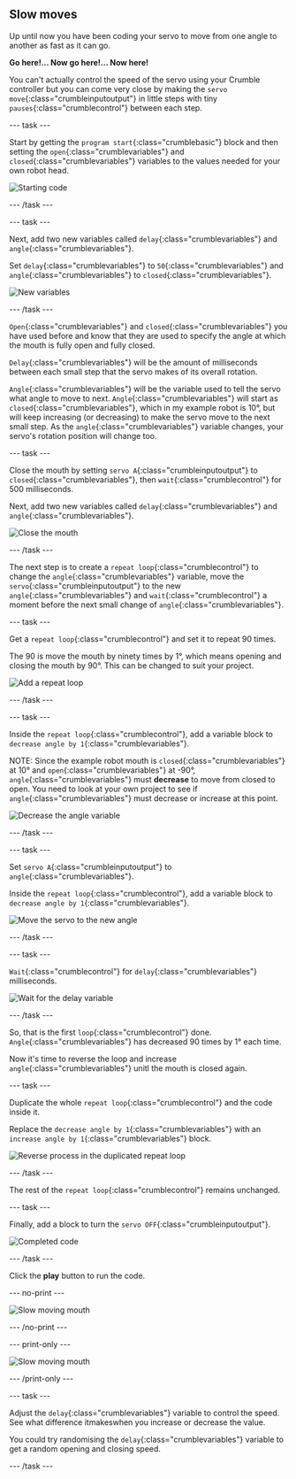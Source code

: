 ## Slow moves

Up until now you have been coding your servo to move from one angle to another as fast as it can go.

**Go here!... Now go here!... Now here!**

You can't actually control the speed of the servo using your Crumble controller but you can come very close by making the `servo move`{:class="crumbleinputoutput"} in little steps with tiny `pauses`{:class="crumblecontrol"}
between each step.

--- task ---

Start by getting the `program start`{:class="crumblebasic"} block and then setting the `open`{:class="crumblevariables"} and `closed`{:class="crumblevariables"} variables to the values needed for your own robot head.

![Starting code](images/slowMoves_startCode.png)

--- /task ---

--- task ---

Next, add two new variables called `delay`{:class="crumblevariables"} and `angle`{:class="crumblevariables"}.

Set `delay`{:class="crumblevariables"} to `50`{:class="crumblevariables"} and `angle`{:class="crumblevariables"} to `closed`{:class="crumblevariables"}.

![New variables](images/slowMoves_newVariables.png)

--- /task ---

`Open`{:class="crumblevariables"} and `closed`{:class="crumblevariables"} you have used before and know that they are used to specify the angle at which the mouth is fully open and fully closed.

`Delay`{:class="crumblevariables"} will be the amount of milliseconds between each small step that the servo makes of its overall rotation.

`Angle`{:class="crumblevariables"} will be the variable used to tell the servo what angle to move to next. `Angle`{:class="crumblevariables"} will start as `closed`{:class="crumblevariables"}, which in my example robot is 10°, but will keep increasing (or decreasing) to make the servo move to the next small step. As the `angle`{:class="crumblevariables"} variable changes, your servo's rotation position will change too.

--- task ---

Close the mouth by setting `servo A`{:class="crumbleinputoutput"} to `closed`{:class="crumblevariables"}, then `wait`{:class="crumblecontrol"} for 500 milliseconds.

Next, add two new variables called `delay`{:class="crumblevariables"} and `angle`{:class="crumblevariables"}.

![Close the mouth](images/slowMoves_mouthClosed.png)

--- /task ---

The next step is to create a `repeat loop`{:class="crumblecontrol"} to change the `angle`{:class="crumblevariables"} variable, move the `servo`{:class="crumbleinputoutput"} to the new `angle`{:class="crumblevariables"} and `wait`{:class="crumblecontrol"} a moment before the next small change of `angle`{:class="crumblevariables"}.

--- task ---

Get a `repeat loop`{:class="crumblecontrol"} and set it to repeat 90 times.

The 90 is move the mouth by ninety times by 1°, which means opening and closing the mouth by 90°. This can be changed to suit your project.

![Add a repeat loop](images/slowMoves_repeatLoop.png)

--- /task ---

--- task ---

Inside the `repeat loop`{:class="crumblecontrol"}, add a variable block to `decrease angle by 1`{:class="crumblevariables"}.

NOTE: Since the example robot mouth is `closed`{:class="crumblevariables"} at 10° and `open`{:class="crumblevariables"} at -90°, `angle`{:class="crumblevariables"} must **decrease** to move from closed to open. You need to look at your own project to see if `angle`{:class="crumblevariables"} must decrease or increase at this point.

![Decrease the angle variable](images/slowMoves_decreaseAngle.png)

--- /task ---

--- task ---

Set `servo A`{:class="crumbleinputoutput"} to `angle`{:class="crumblevariables"}.

Inside the `repeat loop`{:class="crumblecontrol"}, add a variable block to `decrease angle by 1`{:class="crumblevariables"}.

![Move the servo to the new angle](images/slowMoves_servoToAngle.png)

--- /task ---

--- task ---

`Wait`{:class="crumblecontrol"} for `delay`{:class="crumblevariables"} milliseconds.

![Wait for the delay variable](images/slowMoves_waitDelay.png)

--- /task ---

So, that is the first `loop`{:class="crumblecontrol"} done. `Angle`{:class="crumblevariables"} has decreased 90 times by 1° each time.

Now it's time to reverse the loop and increase `angle`{:class="crumblevariables"} unitl the mouth is closed again.

--- task ---

Duplicate the whole `repeat loop`{:class="crumblecontrol"} and the code inside it.

Replace the `decrease angle by 1`{:class="crumblevariables"} with an `increase angle by 1`{:class="crumblevariables"} block.

![Reverse process in the duplicated repeat loop](images/slowMoves_reverseLoop.png)

--- /task ---

The rest of the `repeat loop`{:class="crumblecontrol"} remains unchanged.

--- task ---

Finally, add a block to turn the `servo OFF`{:class="crumbleinputoutput"}.

![Completed code](images/slowMoves_finalCode.png)

--- /task ---

Click the **play** button to run the code.

--- no-print ---

![Slow moving mouth](images/slowMoves_finalCodeRunning.gif)

--- /no-print ---

--- print-only ---

![Slow moving mouth](images/slowMoves_finalCodeRunning.png)

--- /print-only ---

--- task ---

Adjust the `delay`{:class="crumblevariables"} variable to control the speed. See what difference itmakeswhen you increase or decrease the value.

You could try randomising the `delay`{:class="crumblevariables"} variable to get a random opening and closing speed. 

--- /task ---